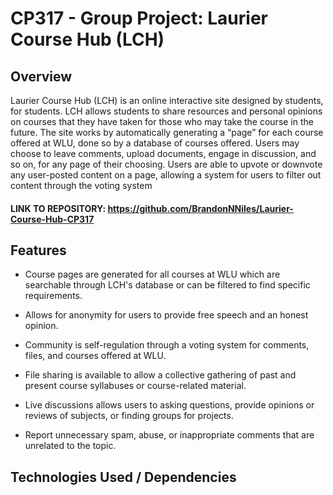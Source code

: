 # CP317 - Group Project: Laurier Course Hub (LCH)

## Overview

Laurier Course Hub (LCH) is an online interactive site designed by students, for students. LCH allows students to share resources and personal opinions on courses that they have taken for those who may take the course in the future. The site works by automatically generating a “page” for each course offered at WLU, done so by a database of courses offered. Users may choose to leave comments, upload documents, engage in discussion, and so on, for any page of their choosing. Users are able to upvote or downvote any user-posted content on a page, allowing a system for users to filter out content through the voting system

#### LINK TO REPOSITORY: https://github.com/BrandonNNiles/Laurier-Course-Hub-CP317

## Features

- Course pages are generated for all courses at WLU which are searchable through LCH's database or can be filtered to find specific requirements.

- Allows for anonymity for users to provide free speech and an honest opinion.

- Community is self-regulation through a voting system for comments, files, and courses offered at WLU.

- File sharing is available to allow a collective gathering of past and present course syllabuses or course-related material.

- Live discussions allows users to asking questions, provide opinions or reviews of subjects, or finding groups for projects.

- Report unnecessary spam, abuse, or inappropriate comments that are unrelated to the topic.

## Technologies Used / Dependencies 

